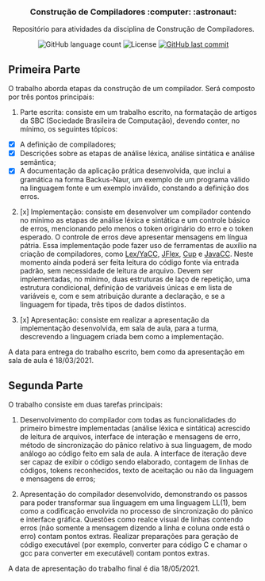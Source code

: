 <h3 align="center">
  Construção de Compiladores :computer: :astronaut:
</h3>

<p align="center">Repositório para atividades da disciplina de Construção de Compiladores.</a>
</p>

<p align="center">
  
  <img alt="GitHub language count" src="https://img.shields.io/github/languages/count/dpalmas/cc?color=0000FF">

  <img alt="License" src="https://img.shields.io/github/license/dpalmas/cc?color=0000FF&logo=MIT">
  
  <a href="https://github.com/dpalmas/cc/commits/master">
    <img alt="GitHub last commit" src="https://img.shields.io/github/last-commit/dpalmas/cc?color=0000FF">
  </a>
</p>

## Primeira Parte

O trabalho aborda etapas da construção de um compilador. Será composto por três pontos principais:

1. Parte escrita: consiste em um trabalho escrito, na formatação de artigos da SBC (Sociedade Brasileira de Computação), devendo conter, no mínimo, os seguintes tópicos:

- [x] A definição de compiladores;
- [x] Descrições sobre as etapas de análise léxica, análise sintática e análise
semântica;
- [x] A documentação da aplicação prática desenvolvida, que inclui a gramática na forma Backus-Naur, um exemplo de um programa válido na linguagem fonte e um exemplo inválido, constando a definição dos erros.

2. [x] Implementação: consiste em desenvolver um compilador contendo no mínimo as etapas de análise léxica e sintática e um controle básico de erros, 
mencionando pelo menos o token originário do erro e o token esperado. O controle de erros deve apresentar mensagens em língua pátria. Essa
implementação pode fazer uso de ferramentas de auxílio na criação de compiladores, como [Lex/YaCC](http://dinosaur.compilertools.net/), [JFlex](https://jflex.de/), [Cup](http://www2.cs.tum.edu/projects/cup/) e [JavaCC](https://javacc.github.io/javacc/). Neste momento ainda 
poderá ser feita leitura do código fonte via entrada padrão, sem necessidade de leitura de arquivo. Devem ser implementadas, no mínimo, duas estruturas de laço de repetição, uma estrutura condicional, definição de variáveis únicas e
em lista de variáveis e, com e sem atribuição durante a declaração, e se a linguagem for tipada, três tipos de dados distintos.

3. [x] Apresentação: consiste em realizar a apresentação da implementação desenvolvida, em sala de aula, para a turma, descrevendo a linguagem criada bem como a implementação.

A data para entrega do trabalho escrito, bem como  da apresentação em sala de aula é 18/03/2021.

## Segunda Parte

O trabalho consiste em duas tarefas principais:

1. Desenvolvimento do compilador com todas as funcionalidades do primeiro bimestre implementadas (análise léxica e sintática) acrescido de leitura de
arquivos, interface de interação e mensagens de erro, método de sincronização do pânico relativo à sua linguagem, de modo análogo ao código feito em sala de aula. A interface de iteração deve ser capaz de exibir o código sendo elaborado, contagem de linhas de códigos, tokens reconhecidos, texto de
aceitação ou não da linguagem e mensagens de erros;

2. Apresentação do compilador desenvolvido, demonstrando os passos para poder transformar sua linguagem em uma linguagem LL(1), bem como a codificação envolvida no processo de sincronização do pânico e interface gráfica.
Questões como realce visual de linhas contendo erros (não somente a mensagem dizendo a linha e coluna onde está o erro) contam pontos extras.
Realizar preparações para geração de código executável (por exemplo, converter para código C e chamar o gcc para converter em executável) contam
pontos extras. 

A data de apresentação do trabalho final é dia 18/05/2021.

